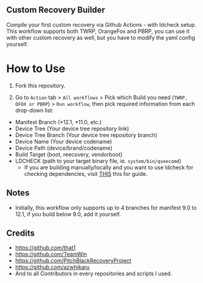 ## Custom Recovery Builder
Compile your first custom recovery via Github Actions - with ldcheck setup. This workflow supports both TWRP, OrangeFox and PBRP, you can use it with other custom recovery as well, but you have to modify the yaml config yourself.

# How to Use
1. Fork this repository.

2. Go to `Action` tab > `All workflows` > Pick which Build you need (`TWRP, OFOX or PBRP`) > `Run workflow`, then pick required information from each drop-down list:
 * Manifest Branch (*12.1, *11.0, etc.)
 * Device Tree (Your device tree repository link)
 * Device Tree Branch (Your device tree repository branch)
 * Device Name (Your device codename)
 * Device Path (device/brand/codename)
 * Build Target (boot, reecovery, vendorboot)
 * LDCHECK (path to your target binary file, ie. `system/bin/qseecomd`)
   - If you are building manually/locally and you want to use ldcheck for checking dependencies, visit [THIS](https://github.com/TeamWin/android_device_qcom_twrp-common/tree/android-11#using-ldcheck-to-find-dependencies) this for guide.
  
## Notes
   - Initially, this workflow only supports up to 4 branches for manifest 9.0 to 12.1, if you build below 9.0, add it yourself.

## Credits
- https://github.com/that1
- https://github.com/TeamWin
- https://github.com/PitchBlackRecoveryProject
- https://github.com/azwhikaru
- And to all Contributors in every repositories and scripts I used.
